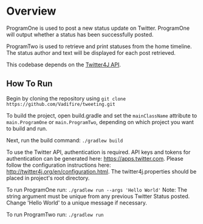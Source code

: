 # Overview
ProgramOne is used to post a new status update on Twitter. ProgramOne will output whether a status has been successfully posted.

ProgramTwo is used to retrieve and print statuses from the home timeline. The status author and text will be displayed for each post retrieved.

This codebase depends on the [Twitter4J API](http://twitter4j.org/). 

## How To Run

Begin by cloning the repository using ```git clone https://github.com/Vadifire/tweeting.git```

To build the project, open build.gradle and set the ```mainClassName``` attribute to ```main.ProgramOne``` or ```main.ProgramTwo```, depending on which project you want to build and run.

Next, run the build command: ```./gradlew build```

To use the Twitter API, authentication is required.  API keys and tokens for authentication can be generated here: https://apps.twitter.com. Please follow the configuration instructions here: http://twitter4j.org/en/configuration.html. The twitter4j.properties should be placed in project's root directory.

To run ProgramOne run: ```./gradlew run --args 'Hello World'```
Note: The string argument must be unique from any previous Twitter Status posted. Change 'Hello World' to a unique message if necessary.

To run ProgramTwo run: ```./gradlew run```
